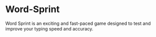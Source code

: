 # Word-Sprint
Word Sprint is an exciting and fast-paced game designed to test and improve your typing speed and accuracy.
